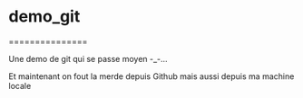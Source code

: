 # demo_git
===============

Une demo de git qui se passe moyen -_-...

Et maintenant on fout la merde depuis Github
mais aussi depuis ma machine locale
